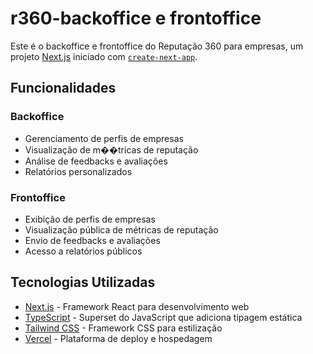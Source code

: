 # r360-backoffice e frontoffice

Este é o backoffice e frontoffice do Reputação 360 para empresas, um projeto [Next.js](https://nextjs.org) iniciado com [`create-next-app`](https://nextjs.org/docs/app/api-reference/cli/create-next-app).

## Funcionalidades

### Backoffice
- Gerenciamento de perfis de empresas
- Visualização de m��tricas de reputação
- Análise de feedbacks e avaliações
- Relatórios personalizados

### Frontoffice
- Exibição de perfis de empresas
- Visualização pública de métricas de reputação
- Envio de feedbacks e avaliações
- Acesso a relatórios públicos

## Tecnologias Utilizadas

- [Next.js](https://nextjs.org) - Framework React para desenvolvimento web
- [TypeScript](https://www.typescriptlang.org) - Superset do JavaScript que adiciona tipagem estática
- [Tailwind CSS](https://tailwindcss.com) - Framework CSS para estilização
- [Vercel](https://vercel.com) - Plataforma de deploy e hospedagem